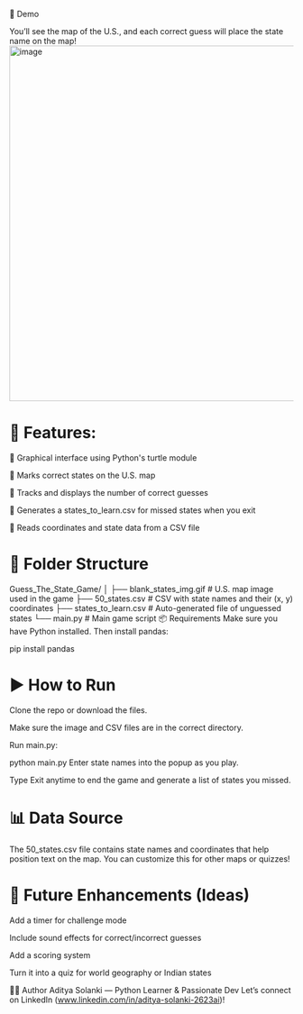 📸 Demo

You’ll see the map of the U.S., and each correct guess will place the state name on the map!
<img width="799" height="631" alt="image" src="https://github.com/user-attachments/assets/c2565791-e8e4-4d4b-ad93-c1c411d52a18" />

# 🚀 Features:
🐢 Graphical interface using Python's turtle module

📍 Marks correct states on the U.S. map

🧠 Tracks and displays the number of correct guesses

📄 Generates a states_to_learn.csv for missed states when you exit

💾 Reads coordinates and state data from a CSV file

# 📁 Folder Structure
Guess_The_State_Game/
│
├── blank_states_img.gif            # U.S. map image used in the game
├── 50_states.csv                   # CSV with state names and their (x, y) coordinates
├── states_to_learn.csv             # Auto-generated file of unguessed states
└── main.py                         # Main game script
📦 Requirements
Make sure you have Python installed. Then install pandas:

pip install pandas

# ▶️ How to Run
Clone the repo or download the files.

Make sure the image and CSV files are in the correct directory.

Run main.py:

python main.py
Enter state names into the popup as you play.

Type Exit anytime to end the game and generate a list of states you missed.

# 📊 Data Source
The 50_states.csv file contains state names and coordinates that help position text on the map. You can customize this for other maps or quizzes!

# 🧠 Future Enhancements (Ideas)
Add a timer for challenge mode

Include sound effects for correct/incorrect guesses

Add a scoring system

Turn it into a quiz for world geography or Indian states

🧑‍💻 Author
Aditya Solanki — Python Learner & Passionate Dev
Let’s connect on LinkedIn (www.linkedin.com/in/aditya-solanki-2623ai)!

